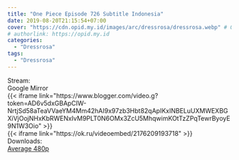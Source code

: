 ```yaml
---
title: "One Piece Episode 726 Subtitle Indonesia"
date: 2019-08-20T21:15:54+07:00
cover: "https://cdn.opid.my.id/images/arc/dressrosa/dressrosa.webp" # Optional, cover
# authorlink: https://opid.my.id
categories:
  - "Dressrosa"
tags:
  - "Dressrosa"
---
```

<div class="ui menu violet borderless inverted">
  <div class="header item active">
        Stream:
    </div>
  <a class="active item" data-tab="google">
    <i class="google drive icon"></i> Google
  </a>
  <a class="item nounderline" data-tab="mirror">
    <i class="odnoklassniki icon"></i> Mirror
  </a>
</div>
<div class="ui bottom attached tab segment active" style="border:0 !important;" data-tab="google">
{{< iframe link="https://www.blogger.com/video.g?token=AD6v5dxGBApCIW-NrtjSd58aTeaVVaeYM4Mm42hAI9x97zb3Hbt82qApIKxINBELuUXMWEXBGXiVjOojNHxKbRWENxIvM9PLT0N6OMx3ZcU5MhqwimKOtTzZPqTewrByoyE9N1W3Oio" >}}
</div>
<div class="ui bottom attached tab segment" style="border:0 !important;" data-tab="mirror">
{{< iframe link="https://ok.ru/videoembed/2176209193718" >}}
</div>
<div class="ui menu violet borderless inverted">
  <div class="header item active">
        Downloads:
    </div>
  <a class="item nounderline" href="https://ouo.io/0MMhkT" target="_blank" rel="dofollow"><i class="google drive icon"></i>
    Average 480p</a>
</div>